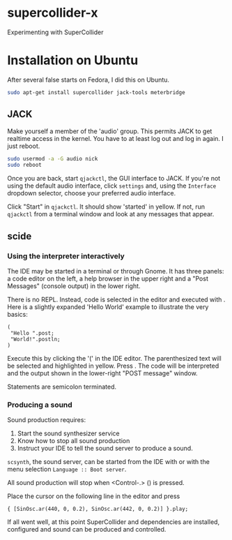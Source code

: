 # supercollider-x
Experimenting with SuperCollider

# Installation on Ubuntu

After several false starts on Fedora, I did this on Ubuntu.

```bash
sudo apt-get install supercollider jack-tools meterbridge
```

## JACK

Make yourself a member of the 'audio' group.  This permits JACK to get realtime access in the
kernel.  You have to at least log out and log in again.  I just reboot.

```bash
sudo usermod -a -G audio nick
sudo reboot
```

Once you are back, start `qjackctl`, the GUI interface to JACK.  If you're not using the default
audio interface, click `settings` and, using the `Interface` dropdown selector, choose your
preferred audio interface.

Click "Start" in `qjackctl`.  It should show 'started' in yellow.  If not, run `qjackctl` from a
terminal window and look at any messages that appear.

## scide

### Using the interpreter interactively

The IDE may be started in a terminal or through Gnome.  It has three panels: a code editor on the
left, a help browser in the upper right and a "Post Messages" (console output) in the lower
right.

There is no REPL.  Instead, code is selected in the editor and executed with <Shift-return>. Here
is a slightly expanded 'Hello World' example to illustrate the very basics:

```text
(
 "Hello ".post;
 "World!".postln;
)
```

Execute this by clicking the '(' in the IDE editor.  The parenthesized text will be selected and
highlighted in yellow.  Press <Control-return>.  The code will be interpreted and the output
shown in the lower-right "POST message" window.

Statements are semicolon terminated.

### Producing a sound

Sound production requires:

1. Start the sound synthesizer service
1. Know how to stop all sound production
1. Instruct your IDE to tell the sound server to produce a sound.

`scsynth`, the sound server, can be started from the IDE with <Control-b> or with the menu selection
`Language :: Boot server`.

All sound production will stop when <Control-.> (<Control-period>) is pressed.

Place the cursor on the following line in the editor and press <Shift-return>

```text
{ [SinOsc.ar(440, 0, 0.2), SinOsc.ar(442, 0, 0.2)] }.play;
```

If all went well, at this point SuperCollider and dependencies are installed, configured and
sound can be produced and controlled.
